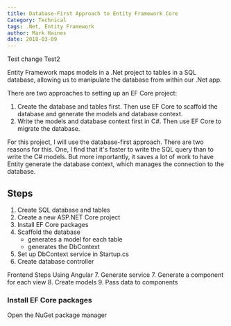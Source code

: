 ```yaml
---
title: Database-First Approach to Entity Framework Core
Category: Technical
tags: .Net, Entity Framework
author: Mark Haines
date: 2018-03-09
---
```

Test change
Test2

Entity Framework maps models in a .Net project to tables in a SQL database, allowing us to manipulate the database from within our .Net app.

There are two approaches to setting up an EF Core project: 
1) Create the database and tables first. Then use EF Core to scaffold the database and generate the models and database context.
2) Write the models and database context first in C#. Then use EF Core to migrate the database.

For this project, I will use the database-first approach. There are two reasons for this. One, I find that it's faster to write the SQL query than to write the C# models. But more importantly, it saves a lot of work to have Entity generate the database context, which manages the connection to the database.


## Steps
1. Create SQL database and tables
2. Create a new ASP.NET Core project
3. Install EF Core packages
4. Scaffold the database
    - generates a model for each table
    - generates the DbContext
5. Set up DbContext service in Startup.cs
6. Create database controller

Frontend Steps Using Angular
7. Generate service
7. Generate a component for each view
8. Create models
9. Pass data to components


### Install EF Core packages

Open the NuGet package manager


